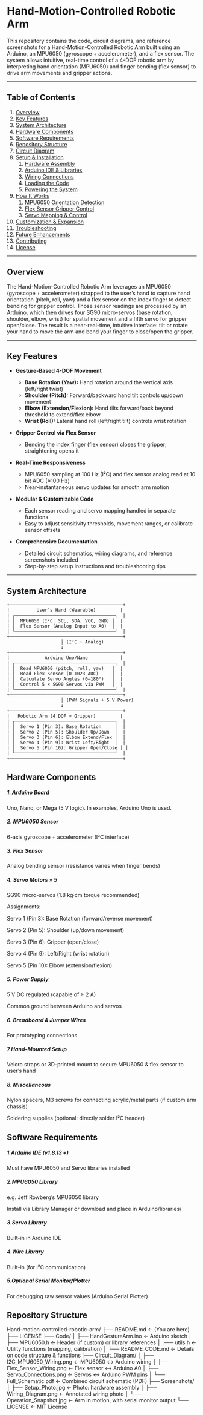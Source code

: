 # Hand-Motion-Controlled Robotic Arm

This repository contains the code, circuit diagrams, and reference screenshots for a Hand-Motion-Controlled Robotic Arm built using an Arduino, an MPU6050 (gyroscope + accelerometer), and a flex sensor. The system allows intuitive, real-time control of a 4-DOF robotic arm by interpreting hand orientation (MPU6050) and finger bending (flex sensor) to drive arm movements and gripper actions.

---

## Table of Contents

1. [Overview](#overview)  
2. [Key Features](#key-features)  
3. [System Architecture](#system-architecture)  
4. [Hardware Components](#hardware-components)  
5. [Software Requirements](#software-requirements)  
6. [Repository Structure](#repository-structure)  
7. [Circuit Diagram](#circuit-diagram)  
8. [Setup & Installation](#setup--installation)  
   1. [Hardware Assembly](#hardware-assembly)  
   2. [Ardu​ino IDE & Libraries](#arduino-ide--libraries)  
   3. [Wiring Connections](#wiring-connections)  
   4. [Loading the Code](#loading-the-code)  
   5. [Powering the System](#powering-the-system)  
9. [How It Works](#how-it-works)  
   1. [MPU6050 Orientation Detection](#mpu6050-orientation-detection)  
   2. [Flex Sensor Gripper Control](#flex-sensor-gripper-control)  
   3. [Servo Mapping & Control](#servo-mapping--control)  
10. [Customization & Expansion](#customization--expansion)  
11. [Troubleshooting](#troubleshooting)  
12. [Future Enhancements](#future-enhancements)  
13. [Contributing](#contributing)  
14. [License](#license)  

---

## Overview

The Hand-Motion-Controlled Robotic Arm leverages an MPU6050 (gyroscope + accelerometer) strapped to the user’s hand to capture hand orientation (pitch, roll, yaw) and a flex sensor on the index finger to detect bending for gripper control. Those sensor readings are processed by an Arduino, which then drives four SG90 micro-servos (base rotation, shoulder, elbow, wrist) for spatial movement and a fifth servo for gripper open/close. The result is a near-real-time, intuitive interface: tilt or rotate your hand to move the arm and bend your finger to close/open the gripper.

---

## Key Features

- **Gesture-Based 4-DOF Movement**  
  - **Base Rotation (Yaw):** Hand rotation around the vertical axis (left/right twist)  
  - **Shoulder (Pitch):** Forward/backward hand tilt controls up/down movement  
  - **Elbow (Extension/Flexion):** Hand tilts forward/back beyond threshold to extend/flex elbow  
  - **Wrist (Roll):** Lateral hand roll (left/right tilt) controls wrist rotation  

- **Gripper Control via Flex Sensor**  
  - Bending the index finger (flex sensor) closes the gripper; straightening opens it  

- **Real-Time Responsiveness**  
  - MPU6050 sampling at 100 Hz (I²C) and flex sensor analog read at 10 bit ADC (≈100 Hz)  
  - Near-instantaneous servo updates for smooth arm motion  

- **Modular & Customizable Code**  
  - Each sensor reading and servo mapping handled in separate functions  
  - Easy to adjust sensitivity thresholds, movement ranges, or calibrate sensor offsets  

- **Comprehensive Documentation**  
  - Detailed circuit schematics, wiring diagrams, and reference screenshots included  
  - Step-by-step setup instructions and troubleshooting tips  

---

## System Architecture

```plaintext
+──────────────────────────────────────────+
|          User’s Hand (Wearable)         |
| ┌─────────────────────────────────────┐  |
| │  MPU6050 (I²C: SCL, SDA, VCC, GND) │  |
| │  Flex Sensor (Analog Input to A0)  │  |
| └─────────────────────────────────────┘  |
+──────────────────────────────────────────+
                    │ (I²C + Analog)
                    ↓
+──────────────────────────────────────────+
|             Arduino Uno/Nano            |
| ┌─────────────────────────────────────┐  |
| │  Read MPU6050 (pitch, roll, yaw)   │  |
| │  Read Flex Sensor (0–1023 ADC)     │  |
| │  Calculate Servo Angles (0–180°)   │  |
| │  Control 5 × SG90 Servos via PWM   │  |
| └─────────────────────────────────────┘  |
+──────────────────────────────────────────+
                    │ (PWM Signals + 5 V Power)
                    ↓
+──────────────────────────────────────────+
|   Robotic Arm (4 DOF + Gripper)         |
| ┌─────────────────────────────────────┐  |
| │  Servo 1 (Pin 3): Base Rotation     │  |
| │  Servo 2 (Pin 5): Shoulder Up/Down  │  |
| │  Servo 3 (Pin 6): Elbow Extend/Flex │  |
| │  Servo 4 (Pin 9): Wrist Left/Right  │  |
| │  Servo 5 (Pin 10): Gripper Open/Close │ │
| └─────────────────────────────────────┘  |
+──────────────────────────────────────────+
```

## Hardware Components
##### 1. Arduino Board

Uno, Nano, or Mega (5 V logic). In examples, Arduino Uno is used.

##### 2. MPU6050 Sensor

6-axis gyroscope + accelerometer (I²C interface)

##### 3. Flex Sensor

Analog bending sensor (resistance varies when finger bends)

##### 4. Servo Motors × 5

SG90 micro-servos (1.8 kg·cm torque recommended)

Assignments:

Servo 1 (Pin 3): Base Rotation (forward/reverse movement)

Servo 2 (Pin 5): Shoulder (up/down movement)

Servo 3 (Pin 6): Gripper (open/close)

Servo 4 (Pin 9): Left/Right (wrist rotation)

Servo 5 (Pin 10): Elbow (extension/flexion)

##### 5. Power Supply

5 V DC regulated (capable of ≥ 2 A)

Common ground between Arduino and servos

##### 6. Breadboard & Jumper Wires

For prototyping connections

##### 7.Hand-Mounted Setup

Velcro straps or 3D-printed mount to secure MPU6050 & flex sensor to user’s hand

##### 8. Miscellaneous

Nylon spacers, M3 screws for connecting acrylic/metal parts (if custom arm chassis)

Soldering supplies (optional: directly solder I²C header)

## Software Requirements
##### 1.Arduino IDE (v1.8.13 +)

Must have MPU6050 and Servo libraries installed

##### 2.MPU6050 Library

e.g. Jeff Rowberg’s MPU6050 library

Install via Library Manager or download and place in Arduino/libraries/

##### 3.Servo Library

Built-in in Arduino IDE

##### 4.Wire Library

Built-in (for I²C communication)

##### 5.Optional Serial Monitor/Plotter

For debugging raw sensor values (Arduino Serial Plotter)

## Repository Structure

Hand-motion-controlled-robotic-arm/
├── README.md                        ← (You are here)
├── LICENSE
├── Code/
│   ├── HandGestureArm.ino           ← Arduino sketch
│   ├── MPU6050.h                    ← Header (if custom) or library references
│   ├── utils.h                      ← Utility functions (mapping, calibration)
│   └── README_CODE.md               ← Details on code structure & functions
├── Circuit_Diagram/
│   ├── I2C_MPU6050_Wiring.png       ← MPU6050 ↔ Arduino wiring
│   ├── Flex_Sensor_Wiring.png       ← Flex sensor ↔ Arduino A0
│   ├── Servo_Connections.png        ← Servos ↔ Arduino PWM pins
│   └── Full_Schematic.pdf           ← Combined circuit schematic (PDF)
├── Screenshots/
│   ├── Setup_Photo.jpg              ← Photo: hardware assembly
│   ├── Wiring_Diagram.png           ← Annotated wiring photo
│   └── Operation_Snapshot.jpg       ← Arm in motion, with serial monitor output
└── LICENSE                           ← MIT License


